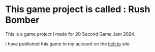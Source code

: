 # This game project is called : Rush Bomber
This is a game project I made for 20 Second Game Jam 2024.

I have published this game to my account on the [itch io](https://sirius-leaf.itch.io/rush-bomber) site
